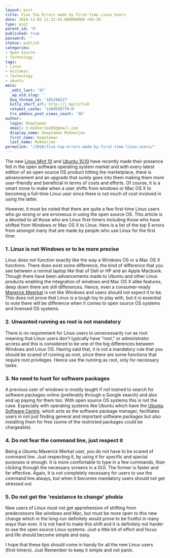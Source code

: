 ```yaml
---
layout: post
title: Five Top Errors made by First-time Linux Users
date: 2010-12-05 11:32:50.000000000 +05:30
type: post
parent_id: '0'
published: true
password: ''
status: publish
categories:
- Open Source
- Technology
tags:
- Linux
- mistakes
- Technology
- ubuntu
meta:
  _edit_last: '67'
  _wp_old_slug: ''
  dsq_thread_id: '185290227'
  bitly_short_url: http://j.mp/izTCvD
  retweet_cache: '1309558770:0'
  trx_addons_post_views_count: '50'
author:
  login: Deeptaman
  email: d.mukherjee05@gmail.com
  display_name: Deeptaman Mukherjee
  first_name: Deeptaman
  last_name: Mukherjee
permalink: "/2010/five-top-errors-made-by-first-time-linux-users/"
---
```

<p>The new <a href="http://brajeshwar.wpengine.com/2010/linux-mint-10/">Linux Mint 10</a> and <a href="http://www.pcworld.com/businesscenter/article/207283/12_reasons_to_try_ubuntu_1010_now.html">Ubuntu 10.10</a> have recently made their presence felt in the open software operating system market and with every latest edition of an open source OS product hitting the marketplace, there is advancement and an upgrade that surely goes into them making them more user-friendly and beneficial in terms of costs and efforts. Of course, it is a smart move to make when a user shifts from windows or Mac OS X to becoming a full-time Linux user since there is not much of cost involved in using the latter.</p>
<p><!--more--></p>
<p>However, it must be noted that there are quite a few first-time Linux users who go wrong or are erroneous in using the open source OS. This article is a devoted to all those who are Linux first-timers including those who have shifted from Windows or Mac OS X to Linux. Here is a list of the top 5 errors from amongst many that are made by people who use Linux for the first time:</p>
<h3>1. Linux is not Windows or to be more precise</h3>
<p>Linux does not function exactly like the way a Windows OS or a Mac OS X functions. There does exist some difference, the kind of difference that you see between a normal laptop like that of Dell or HP and an Apple Macbook. Though there have been advancements made to Ubuntu and other Linux products enabling the integration of windows and Mac OS X alike features, deep down there are still differences. Hence, even a consumer-ready <a href="http://ubuntumaverickmeerkat.com/">Maverick Meerkat</a> is not like Windows and users should not expect it to be. This does not prove that Linux is a tough toy to play with, but it is essential to note there will be difference when it comes to open source OS systems and licensed OS systems.</p>
<h3>2. Unwanted running as root is not mandatory</h3>
<p>There is no requirement for Linux users to unnecessarily run as root meaning that Linux users don't typically have "root," or administrator access and this is considered to be one of the big differences between Windows and Linux OS. Having said that, it is not a mandatory rule that you should be scared of running as root, since there are some functions that require root privileges. Hence use the running as root, only for necessary tasks.</p>
<h3>3. No need to hunt for software packages</h3>
<p>A previous user of windows is mostly taught if not trained to search for software packages online (preferably through a Google search) and also end up paying for them too. With open source OS systems this is not the case. Especially with operating systems like Ubuntu which have the <a href="http://www.pcworld.com/businesscenter/article/202571/how_to_install_apps_with_ubuntu_software_center.html">Ubuntu Software Centre</a>, which acts as the software package manager, facilitates users in not just finding general and important software packages but also installing them for free (some of the restricted packages could be chargeable). </p>
<h3>4. Do not fear the command line, just respect it</h3>
<p>Being a Ubuntu Maverick Merkat user, you do not have to be scared of command line. Just respecting it, by using it for specific and special purposes is enough. It is more comfortable to type in a few commands, than clicking through the necessary screens in a GUI. The former is faster and far effective. Again, it is not completely necessary for users to use the command line always, but when it becomes mandatory users should not get stressed out. </p>
<h3>5. Do not get the 'resistance to change' phobia</h3>
<p>New users of Linux must not get apprehensive of shifting from predecessors like windows and Mac, but must be more open to this new change which in the long-run definitely would prove to be fruitful in many ways than ever. It is not hard to make this shift and it is definitely not harder to use the open source Linux systems. Just a little bit of effort and focus and life should become simple and easy.</p>
<p>I hope that these tips should come in handy for all the new Linux users (first-timers). Just Remember to keep it simple and not panic.</p>
